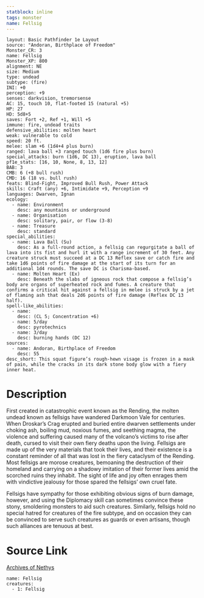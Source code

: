 ```yaml
---
statblock: inline
tags: monster
name: Fellsig
---
```

```statblock
layout: Basic Pathfinder 1e Layout
source: "Andoran, Birthplace of Freedom"
Monster_CR: 3
name: Fellsig
Monster_XP: 800
alignment: NE
size: Medium
type: undead
subtype: (fire)
INI: +0
perception: +9
senses: darkvision, tremorsense
AC: 15, touch 10, flat-footed 15 (natural +5)
HP: 27
HD: 5d8+5
saves: Fort +2, Ref +1, Will +5
immune: fire, undead traits
defensive_abilities: molten heart
weak: vulnerable to cold
speed: 20 ft.
melee: slam +6 (1d4+4 plus burn)
ranged: lava ball +3 ranged touch (1d6 fire plus burn)
special_attacks: burn (1d6, DC 13), eruption, lava ball
pf1e_stats: [16, 10, None, 8, 13, 12]
BAB: 3
CMB: 6 (+8 bull rush)
CMD: 16 (18 vs. bull rush)
feats: Blind-Fight, Improved Bull Rush, Power Attack
skills: Craft (any) +6, Intimidate +9, Perception +9
languages: Dwarven, Ignan
ecology:
  - name: Environment
    desc: any mountains or underground
  - name: Organisation
    desc: solitary, pair, or flow (3-8)
  - name: Treasure
    desc: standard
special_abilities:
  - name: Lava Ball (Su)
    desc: As a full-round action, a fellsig can regurgitate a ball of lava into its fist and hurl it with a range increment of 30 feet. Any creature struck must succeed at a DC 13 Reflex save or catch fire and take 1d6 points of fire damage at the start of its turn for an additional 1d4 rounds. The save DC is Charisma-based.
  - name: Molten Heart (Ex)
    desc: Beneath the slabs of igneous rock that compose a fellsig’s body are organs of superheated rock and fumes. A creature that confirms a critical hit against a fellsig in melee is struck by a jet of flaming ash that deals 2d6 points of fire damage (Reflex DC 13 half).
spell-like_abilities:
  - name:
    desc: (CL 5; Concentration +6)
  - name: 5/day
    desc: pyrotechnics
  - name: 3/day
    desc: burning hands (DC 12)
sources:
  - name: Andoran, Birthplace of Freedom
    desc: 55
desc_short: This squat figure’s rough-hewn visage is frozen in a mask of pain, while the cracks in its dark stone body glow with a fiery inner heat.
```
# Description
First created in catastrophic event known as the Rending, the molten undead known as fellsigs have wandered Darkmoon Vale for centuries. When Droskar’s Crag erupted and buried entire dwarven settlements under choking ash, boiling mud, noxious fumes, and seething magma, the violence and suffering caused many of the volcano’s victims to rise after death, cursed to visit their own fiery deaths upon the living. Fellsigs are made up of the very materials that took their lives, and their existence is a constant reminder of all that was lost in the fiery cataclysm of the Rending. Most fellsigs are morose creatures, bemoaning the destruction of their homeland and carrying on a shadowy imitation of their former lives amid the scorched ruins they inhabit. The sight of life and joy often enrages them with vindictive jealousy for those spared the fellsigs’ own cruel fate.

Fellsigs have sympathy for those exhibiting obvious signs of burn damage, however, and using the Diplomacy skill can sometimes convince these stony, smoldering monsters to aid such creatures. Similarly, fellsigs hold no special hatred for creatures of the fire subtype, and on occasion they can be convinced to serve such creatures as guards or even artisans, though such alliances are tenuous at best.
# Source Link
[Archives of Nethys](https://aonprd.com/MonsterDisplay.aspx?ItemName=Fellsig)
```encounter-table
name: Fellsig
creatures:
  - 1: Fellsig
```
